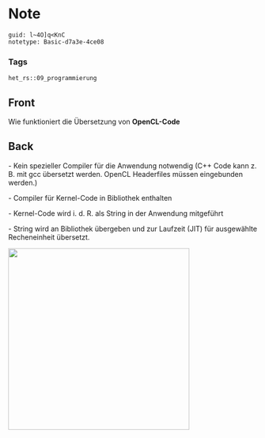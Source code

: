 # Note
```
guid: l~4O]q<KnC
notetype: Basic-d7a3e-4ce08
```

### Tags
```
het_rs::09_programmierung
```

## Front
<p>Wie funktioniert die Übersetzung von <b>OpenCL-Code</b>

## Back
<p>- Kein spezieller Compiler für die Anwendung notwendig (C++ Code
kann z. B. mit gcc übersetzt werden. OpenCL Headerfiles müssen
eingebunden werden.)
<p>- Compiler für Kernel-Code in Bibliothek enthalten
<p>- Kernel-Code wird i. d. R. als String in der Anwendung
mitgeführt
<p>- String wird an Bibliothek übergeben und zur Laufzeit (JIT) für
ausgewählte Recheneinheit übersetzt.
<p><img src="12YNqaohJ29FfTiuTvcJ.png" style="width: 366px;">

